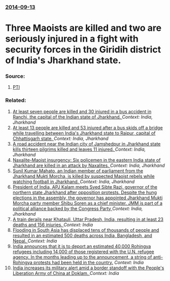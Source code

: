 ### [2014-09-13](/news/2014/09/13/index.md)

# Three Maoists are killed and two are seriously injured in a fight with security forces in the Giridih district of India's Jharkhand state. 




### Source:

1. [PTI](http://www.ptinews.com/news/5136399_Three-Maoists-killed-in-encounter-.html)

### Related:

1. [At least seven people are killed and 30 injured in a bus accident in Ranchi, the capital of the Indian state of Jharkhand. ](/news/2016/05/9/at-least-seven-people-are-killed-and-30-injured-in-a-bus-accident-in-ranchi-the-capital-of-the-indian-state-of-jharkhand.md) _Context: India, Jharkhand_
2. [At least 13 people are killed and 53 injured after a bus skids off a bridge while travelling between India's Jharkhand state to Raipur, capital of Chhattisgarh state. ](/news/2016/05/4/at-least-13-people-are-killed-and-53-injured-after-a-bus-skids-off-a-bridge-while-travelling-between-india-s-jharkhand-state-to-raipur-capi.md) _Context: India, Jharkhand_
3. [A road accident near the Indian city of Jamshedpur in Jharkhand state kills thirteen pilgrims killed and leaves 11 injured. ](/news/2015/08/14/a-road-accident-near-the-indian-city-of-jamshedpur-in-jharkhand-state-kills-thirteen-pilgrims-killed-and-leaves-11-injured.md) _Context: India, Jharkhand_
4. [Naxalite-Maoist insurgency: Six policemen in the eastern India state of Jharkhand are killed in an attack by Naxalites. ](/news/2013/07/2/naxalite-maoist-insurgency-six-policemen-in-the-eastern-india-state-of-jharkhand-are-killed-in-an-attack-by-naxalites.md) _Context: India, Jharkhand_
5. [ Sunil Kumar Mahato, an Indian member of parliament from the Jharkhand Mukti Morcha, is killed by suspected Maoist rebels while watching football in Jharkhand. ](/news/2007/03/4/sunil-kumar-mahato-an-indian-member-of-parliament-from-the-jharkhand-mukti-morcha-is-killed-by-suspected-maoist-rebels-while-watching-foo.md) _Context: India, Jharkhand_
6. [ President of India, APJ Kalam meets Syed Sibte Razi, governor of the northern state Jharkhand after opposition protests. Despite the hung elections in the assembly, the governor has appointed Jharkhand Mukti Morcha party member Shibu Soren as a chief minister. JMM is part of a political alliance backed by the Congress Party ](/news/2005/03/4/president-of-india-apj-kalam-meets-syed-sibte-razi-governor-of-the-northern-state-jharkhand-after-opposition-protests-despite-the-hung-e.md) _Context: India, Jharkhand_
7. [A train derails near Khatauli, Uttar Pradesh, India, resulting in at least 23 deaths and 156 injuries. ](/news/2017/08/19/a-train-derails-near-khatauli-uttar-pradesh-india-resulting-in-at-least-23-deaths-and-156-injuries.md) _Context: India_
8. [Flooding in South Asia has displaced tens of thousands of people and resulted in an estimated 500 deaths across India, Bangladesh, and Nepal. ](/news/2017/08/18/flooding-in-south-asia-has-displaced-tens-of-thousands-of-people-and-resulted-in-an-estimated-500-deaths-across-india-bangladesh-and-nepal.md) _Context: India_
9. [India announces that it is to deport an estimated 40,000 Rohingya refugees including 14,000 of those registered with the U.N. refugee agency. In the months leading up to the announcement, a string of anti-Rohingya protests had been held in the country.](/news/2017/08/14/india-announces-that-it-is-to-deport-an-estimated-40-000-rohingya-refugees-including-14-000-of-those-registered-with-the-u-n-refugee-agency.md) _Context: India_
10. [India increases its military alert amid a border standoff with the People's Liberation Army of China at Doklam. ](/news/2017/08/12/india-increases-its-military-alert-amid-a-border-standoff-with-the-people-s-liberation-army-of-china-at-doklam.md) _Context: India_
